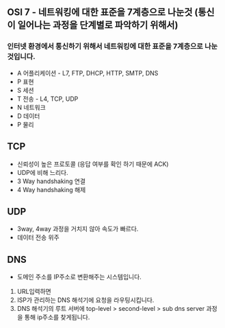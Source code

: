 ## OSI 7 - 네트워킹에 대한 표준을 7계층으로 나눈것 (통신이 일어나는 과정을 단계별로 파악하기 위해서)
### 인터넷 환경에서 통신하기 위해서 네트워킹에 대한 표준을 7계층으로 나눈 것입니다.
- A 어플리케이션 - L7, FTP, DHCP, HTTP, SMTP, DNS
- P 표현
- S 세션
- T 전송 - L4, TCP, UDP
- N 네트워크
- D 데이터
- P 물리

## TCP
- 신뢰성이 높은 프로토콜 (응답 여부를 확인 하기 때문에 ACK)
- UDP에 비해 느리다.
- 3 Way handshaking 연결 
- 4 Way handshaking 해제

## UDP
- 3way, 4way 과정을 거치지 않아 속도가 빠르다.
- 데이터 전송 위주

## DNS
- 도메인 주소를 IP주소로 변환해주는 시스템입니다.
1. URL입력하면
2. ISP가 관리하는 DNS 해석기에 요청을 라우팅시킵니다.
3. DNS 해석기의 루트 서버에 top-level > second-level > sub dns server 과정을 통해 ip주소를 찾게됩니다.
